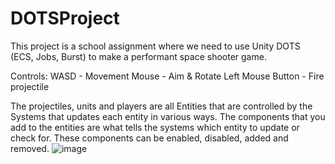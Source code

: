 # DOTSProject

This project is a school assignment where we need to use Unity DOTS (ECS, Jobs, Burst) to make a performant space shooter game.

Controls:
WASD - Movement
Mouse - Aim & Rotate
Left Mouse Button - Fire projectile

The projectiles, units and players are all Entities that are controlled by the Systems that updates each entity in various ways. 
The components that you add to the entities are what tells the systems which entity to update or check for. These components can be enabled, disabled, added and removed.
![image](https://github.com/Jellopys/DOTSProject/assets/61058386/bc7d2618-c496-4448-9203-c5ad8ff00bf5)

